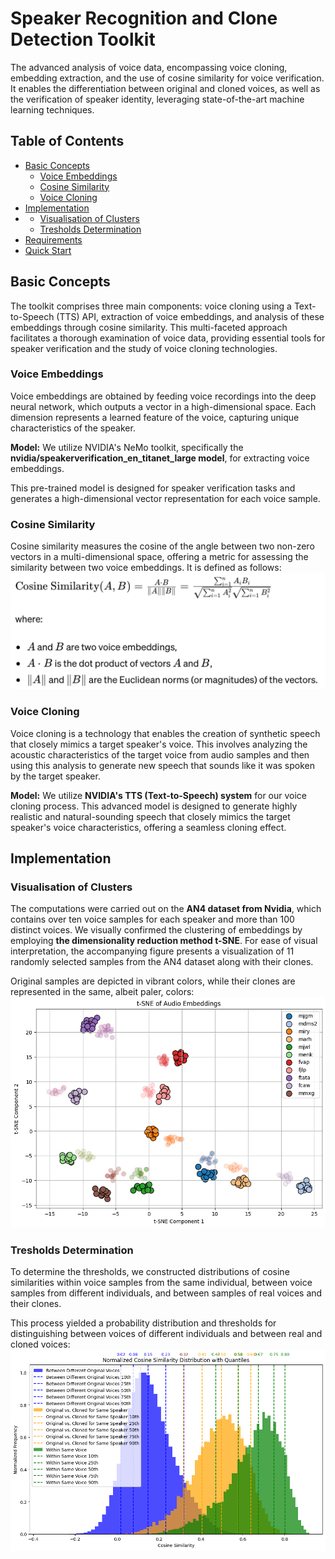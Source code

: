# Speaker Recognition and Clone Detection Toolkit

The advanced analysis of voice data, encompassing voice cloning, embedding extraction, and the use of cosine similarity for voice verification. 
It enables the differentiation between original and cloned voices, as well as the verification of speaker identity, leveraging state-of-the-art machine learning techniques.

## Table of Contents
- [Basic Concepts](#basic-concepts)
  - [Voice Embeddings](#voice-embeddings)
  - [Cosine Similarity](#cosine-similarity)
  - [Voice Cloning](#voice-clonning)
- [Implementation](#implementation)
-   - [Visualisation of Clusters](#visualisation-of-clusters)
    - [Tresholds Determination](#tresholds-determination)
- [Requirements](#requirements)
- [Quick Start](#quick-start)

## Basic Concepts
The toolkit comprises three main components: voice cloning using a Text-to-Speech (TTS) API, extraction of voice embeddings, and analysis of these embeddings through cosine similarity. 
This multi-faceted approach facilitates a thorough examination of voice data, providing essential tools for speaker verification and the study of voice cloning technologies.
### Voice Embeddings
Voice embeddings are obtained by feeding voice recordings into the deep neural network, which outputs a vector in a high-dimensional space. Each dimension represents a learned feature of the voice, capturing unique characteristics of the speaker.

**Model:** We utilize NVIDIA's NeMo toolkit, specifically the **nvidia/speakerverification_en_titanet_large model**, for extracting voice embeddings. 

This pre-trained model is designed for speaker verification tasks and generates a high-dimensional vector representation for each voice sample.
### Cosine Similarity
Cosine similarity measures the cosine of the angle between two non-zero vectors in a multi-dimensional space, offering a metric for assessing the similarity between two voice embeddings. It is defined as follows:
![Cosine Similiraty](Cosine_Sim.png "Cosine Similiraty")
### Voice Cloning
Voice cloning is a technology that enables the creation of synthetic speech that closely mimics a target speaker's voice. This involves analyzing the acoustic characteristics of the target voice from audio samples and then using this analysis to generate new speech that sounds like it was spoken by the target speaker.

**Model:** We utilize **NVIDIA's TTS (Text-to-Speech) system** for our voice cloning process. This advanced model is designed to generate highly realistic and natural-sounding speech that closely mimics the target speaker's voice characteristics, offering a seamless cloning effect.
## Implementation
### Visualisation of Clusters
The computations were carried out on the **AN4 dataset from Nvidia**, which contains over ten voice samples for each speaker and more than 100 distinct voices. 
We visually confirmed the clustering of embeddings by employing **the dimensionality reduction method t-SNE**. For ease of visual interpretation, the accompanying figure presents a visualization of 11 randomly selected samples from the AN4 dataset along with their clones. 

Original samples are depicted in vibrant colors, while their clones are represented in the same, albeit paler, colors:
![t-SNE - compare real and cloned voices](t-SNE.jpg "t-SNE - compare real and cloned voices")
### Tresholds Determination
To determine the thresholds, we constructed distributions of cosine similarities within voice samples from the same individual, between voice samples from different individuals, and between samples of real voices and their clones. 

This process yielded a probability distribution and thresholds for distinguishing between voices of different individuals and between real and cloned voices:
![Distributions - real, clonned, different](Distributions.png "Distributions - real, clonned, different")


